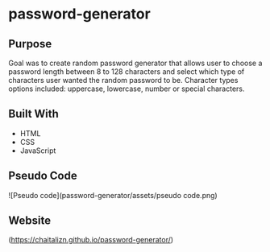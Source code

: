 # password-generator

## Purpose
Goal was to create random password generator that allows user to choose a password length between 8 to 128 characters and select which type of characters user wanted the random password to be. 
Character types options included: uppercase, lowercase, number or special characters.

## Built With
* HTML
* CSS
* JavaScript

## Pseudo Code 
![Pseudo code](password-generator/assets/pseudo code.png)
## Website
(https://chaitalizn.github.io/password-generator/)
